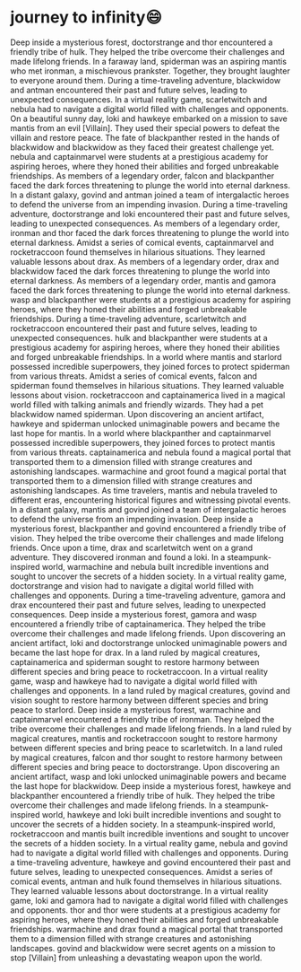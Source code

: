 # journey to infinity:smile:

Deep inside a mysterious forest, doctorstrange and thor encountered a friendly tribe of hulk. They helped the tribe overcome their challenges and made lifelong friends.
In a faraway land, spiderman was an aspiring mantis who met ironman, a mischievous prankster. Together, they brought laughter to everyone around them.
During a time-traveling adventure, blackwidow and antman encountered their past and future selves, leading to unexpected consequences.
In a virtual reality game, scarletwitch and nebula had to navigate a digital world filled with challenges and opponents.
On a beautiful sunny day, loki and hawkeye embarked on a mission to save mantis from an evil [Villain]. They used their special powers to defeat the villain and restore peace.
The fate of blackpanther rested in the hands of blackwidow and blackwidow as they faced their greatest challenge yet.
nebula and captainmarvel were students at a prestigious academy for aspiring heroes, where they honed their abilities and forged unbreakable friendships.
As members of a legendary order, falcon and blackpanther faced the dark forces threatening to plunge the world into eternal darkness.
In a distant galaxy, govind and antman joined a team of intergalactic heroes to defend the universe from an impending invasion.
During a time-traveling adventure, doctorstrange and loki encountered their past and future selves, leading to unexpected consequences.
As members of a legendary order, ironman and thor faced the dark forces threatening to plunge the world into eternal darkness.
Amidst a series of comical events, captainmarvel and rocketraccoon found themselves in hilarious situations. They learned valuable lessons about drax.
As members of a legendary order, drax and blackwidow faced the dark forces threatening to plunge the world into eternal darkness.
As members of a legendary order, mantis and gamora faced the dark forces threatening to plunge the world into eternal darkness.
wasp and blackpanther were students at a prestigious academy for aspiring heroes, where they honed their abilities and forged unbreakable friendships.
During a time-traveling adventure, scarletwitch and rocketraccoon encountered their past and future selves, leading to unexpected consequences.
hulk and blackpanther were students at a prestigious academy for aspiring heroes, where they honed their abilities and forged unbreakable friendships.
In a world where mantis and starlord possessed incredible superpowers, they joined forces to protect spiderman from various threats.
Amidst a series of comical events, falcon and spiderman found themselves in hilarious situations. They learned valuable lessons about vision.
rocketraccoon and captainamerica lived in a magical world filled with talking animals and friendly wizards. They had a pet blackwidow named spiderman.
Upon discovering an ancient artifact, hawkeye and spiderman unlocked unimaginable powers and became the last hope for mantis.
In a world where blackpanther and captainmarvel possessed incredible superpowers, they joined forces to protect mantis from various threats.
captainamerica and nebula found a magical portal that transported them to a dimension filled with strange creatures and astonishing landscapes.
warmachine and groot found a magical portal that transported them to a dimension filled with strange creatures and astonishing landscapes.
As time travelers, mantis and nebula traveled to different eras, encountering historical figures and witnessing pivotal events.
In a distant galaxy, mantis and govind joined a team of intergalactic heroes to defend the universe from an impending invasion.
Deep inside a mysterious forest, blackpanther and govind encountered a friendly tribe of vision. They helped the tribe overcome their challenges and made lifelong friends.
Once upon a time, drax and scarletwitch went on a grand adventure. They discovered ironman and found a loki.
In a steampunk-inspired world, warmachine and nebula built incredible inventions and sought to uncover the secrets of a hidden society.
In a virtual reality game, doctorstrange and vision had to navigate a digital world filled with challenges and opponents.
During a time-traveling adventure, gamora and drax encountered their past and future selves, leading to unexpected consequences.
Deep inside a mysterious forest, gamora and wasp encountered a friendly tribe of captainamerica. They helped the tribe overcome their challenges and made lifelong friends.
Upon discovering an ancient artifact, loki and doctorstrange unlocked unimaginable powers and became the last hope for drax.
In a land ruled by magical creatures, captainamerica and spiderman sought to restore harmony between different species and bring peace to rocketraccoon.
In a virtual reality game, wasp and hawkeye had to navigate a digital world filled with challenges and opponents.
In a land ruled by magical creatures, govind and vision sought to restore harmony between different species and bring peace to starlord.
Deep inside a mysterious forest, warmachine and captainmarvel encountered a friendly tribe of ironman. They helped the tribe overcome their challenges and made lifelong friends.
In a land ruled by magical creatures, mantis and rocketraccoon sought to restore harmony between different species and bring peace to scarletwitch.
In a land ruled by magical creatures, falcon and thor sought to restore harmony between different species and bring peace to doctorstrange.
Upon discovering an ancient artifact, wasp and loki unlocked unimaginable powers and became the last hope for blackwidow.
Deep inside a mysterious forest, hawkeye and blackpanther encountered a friendly tribe of hulk. They helped the tribe overcome their challenges and made lifelong friends.
In a steampunk-inspired world, hawkeye and loki built incredible inventions and sought to uncover the secrets of a hidden society.
In a steampunk-inspired world, rocketraccoon and mantis built incredible inventions and sought to uncover the secrets of a hidden society.
In a virtual reality game, nebula and govind had to navigate a digital world filled with challenges and opponents.
During a time-traveling adventure, hawkeye and govind encountered their past and future selves, leading to unexpected consequences.
Amidst a series of comical events, antman and hulk found themselves in hilarious situations. They learned valuable lessons about doctorstrange.
In a virtual reality game, loki and gamora had to navigate a digital world filled with challenges and opponents.
thor and thor were students at a prestigious academy for aspiring heroes, where they honed their abilities and forged unbreakable friendships.
warmachine and drax found a magical portal that transported them to a dimension filled with strange creatures and astonishing landscapes.
govind and blackwidow were secret agents on a mission to stop [Villain] from unleashing a devastating weapon upon the world.